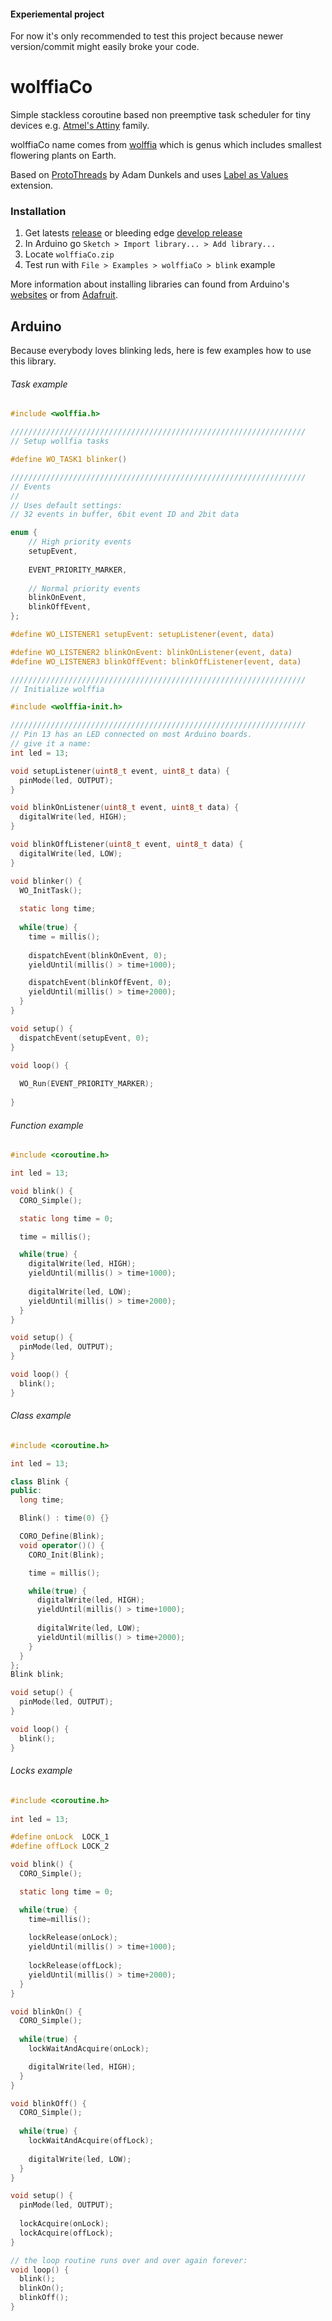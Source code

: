 #### Experiemental project

For now it's only recommended to test this project because newer version/commit might easily broke your code.

wolffiaCo
=========

Simple stackless coroutine based non preemptive task scheduler for tiny devices e.g. [Atmel's Attiny](http://www.atmel.com/products/microcontrollers/avr/tinyavr.aspx) family.

wolffiaCo name comes from [wolffia](http://en.wikipedia.org/wiki/Wolffia) which is genus which includes smallest flowering plants on Earth.

Based on [ProtoThreads](http://dunkels.com/adam/pt/) by Adam Dunkels and uses [Label as Values](http://gcc.gnu.org/onlinedocs/gcc/Labels-as-Values.html) extension. 

### Installation

1. Get latests [release](https://github.com/parkerkane/wolffiaCo/raw/master/arduino/wolffiaCo.zip) or bleeding edge [develop release](https://github.com/parkerkane/wolffiaCo/raw/develop/arduino/wolffiaCo.zip)
2. In Arduino go `Sketch > Import library... > Add library...`
3. Locate `wolffiaCo.zip`
4. Test run with `File > Examples > wolffiaCo > blink` example

More information about installing libraries can found from Arduino's [websites](http://arduino.cc/en/Guide/Libraries) or from [Adafruit](http://learn.adafruit.com/adafruit-all-about-arduino-libraries-install-use).

Arduino
-------

Because everybody loves blinking leds, here is few examples how to use this library.

###### Task example

```C
#include <wolffia.h>

//////////////////////////////////////////////////////////////////
// Setup wollfia tasks

#define WO_TASK1 blinker()

//////////////////////////////////////////////////////////////////
// Events
//
// Uses default settings:
// 32 events in buffer, 6bit event ID and 2bit data

enum {
    // High priority events
    setupEvent,
  
    EVENT_PRIORITY_MARKER,
    
    // Normal priority events
    blinkOnEvent,
    blinkOffEvent,
};

#define WO_LISTENER1 setupEvent: setupListener(event, data)

#define WO_LISTENER2 blinkOnEvent: blinkOnListener(event, data)
#define WO_LISTENER3 blinkOffEvent: blinkOffListener(event, data)

//////////////////////////////////////////////////////////////////
// Initialize wolffia

#include <wolffia-init.h>

//////////////////////////////////////////////////////////////////
// Pin 13 has an LED connected on most Arduino boards.
// give it a name:
int led = 13;

void setupListener(uint8_t event, uint8_t data) {
  pinMode(led, OUTPUT); 
}

void blinkOnListener(uint8_t event, uint8_t data) {
  digitalWrite(led, HIGH);
}

void blinkOffListener(uint8_t event, uint8_t data) {
  digitalWrite(led, LOW);
}

void blinker() {
  WO_InitTask();
  
  static long time;
  
  while(true) {
    time = millis();
 
    dispatchEvent(blinkOnEvent, 0);   
    yieldUntil(millis() > time+1000);

    dispatchEvent(blinkOffEvent, 0);   
    yieldUntil(millis() > time+2000);
  }
}

void setup() {
  dispatchEvent(setupEvent, 0);  
}

void loop() {
  
  WO_Run(EVENT_PRIORITY_MARKER);
  
}
```

###### Function example

```C
#include <coroutine.h>

int led = 13;

void blink() {
  CORO_Simple();

  static long time = 0;

  time = millis();

  while(true) {
    digitalWrite(led, HIGH);
    yieldUntil(millis() > time+1000);
  
    digitalWrite(led, LOW);
    yieldUntil(millis() > time+2000);
  }
}

void setup() {                
  pinMode(led, OUTPUT);     
}

void loop() {  
  blink();
}
```

###### Class example

```Cpp
#include <coroutine.h>

int led = 13;

class Blink {
public:
  long time;

  Blink() : time(0) {}

  CORO_Define(Blink);
  void operator()() {
    CORO_Init(Blink);

    time = millis();

    while(true) {
      digitalWrite(led, HIGH);
      yieldUntil(millis() > time+1000);
  
      digitalWrite(led, LOW);
      yieldUntil(millis() > time+2000);
    }
  }
};
Blink blink;

void setup() {                
  pinMode(led, OUTPUT);     
}

void loop() {  
  blink();
}
```

###### Locks example
```C
#include <coroutine.h>
 
int led = 13;

#define onLock  LOCK_1
#define offLock LOCK_2

void blink() {
  CORO_Simple();

  static long time = 0;

  while(true) {
    time=millis();
    
    lockRelease(onLock);
    yieldUntil(millis() > time+1000);
    
    lockRelease(offLock);
    yieldUntil(millis() > time+2000);
  }
}

void blinkOn() {
  CORO_Simple();
  
  while(true) {
    lockWaitAndAcquire(onLock);

    digitalWrite(led, HIGH);
  }
}

void blinkOff() {
  CORO_Simple();
  
  while(true) {
    lockWaitAndAcquire(offLock);
    
    digitalWrite(led, LOW);
  }
}

void setup() {                
  pinMode(led, OUTPUT);    
 
  lockAcquire(onLock); 
  lockAcquire(offLock); 
}

// the loop routine runs over and over again forever:
void loop() {  
  blink();
  blinkOn();
  blinkOff();
}
```
